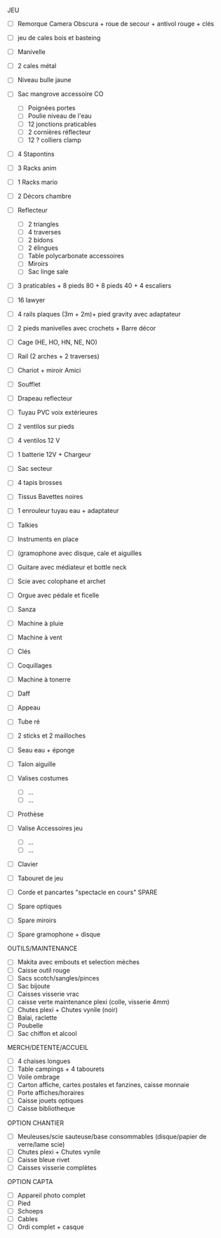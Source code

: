 JEU
 - [ ] Remorque Camera Obscura + roue de secour + antivol rouge + clés
 - [ ] jeu de cales bois et basteing
 - [ ] Manivelle
 - [ ] 2 cales métal
 - [ ] Niveau bulle jaune
 - [ ] Sac mangrove accessoire CO
   - [ ] Poignées portes
   - [ ] Poulie niveau de l'eau
   - [ ] 12 jonctions praticables
   - [ ] 2 cornières réflecteur
   - [ ] 12 ? colliers clamp
 - [ ] 4 Stapontins
 - [ ] 3 Racks anim
 - [ ] 1 Racks mario
 - [ ] 2 Décors chambre
 - [ ] Reflecteur
   - [ ] 2 triangles
   - [ ] 4 traverses
   - [ ] 2 bidons
   - [ ] 2 élingues
   - [ ] Table polycarbonate accessoires
   - [ ] Miroirs
   - [ ] Sac linge sale
 - [ ] 3 praticables + 8 pieds 80 + 8 pieds 40 + 4 escaliers
 - [ ] 16 lawyer
 - [ ] 4 rails plaques (3m + 2m)+ pied gravity avec adaptateur
 - [ ] 2 pieds manivelles avec crochets + Barre décor
 - [ ] Cage (HE, HO, HN, NE, NO)
 - [ ] Rail (2 arches + 2 traverses)
 - [ ] Chariot + miroir Amici
 - [ ] Soufflet
 - [ ] Drapeau reflecteur
 - [ ] Tuyau PVC voix extérieures
 - [ ] 2 ventilos sur pieds
 - [ ] 4 ventilos 12 V
 - [ ] 1 batterie 12V + Chargeur
 - [ ] Sac secteur
 - [ ] 4 tapis brosses
 - [ ] Tissus Bavettes noires
 - [ ] 1 enrouleur tuyau eau + adaptateur
 - [ ] Talkies
 - [ ]  Instruments en place
   - [ ]  (gramophone avec disque, cale et aiguilles
   - [ ]  Guitare avec médiateur et bottle neck
   - [ ]  Scie avec colophane et archet
   - [ ]  Orgue avec pédale et ficelle
   - [ ]  Sanza
   - [ ]  Machine à pluie
   - [ ]  Machine à vent
   - [ ]  Clés
   - [ ]  Coquillages
   - [ ]  Machine à tonerre
   - [ ]  Daff
   - [ ]  Appeau
   - [ ]  Tube ré
   - [ ]  2 sticks et 2 mailloches
   - [ ]  Seau eau + éponge
   - [ ]  Talon aiguille
 - [ ] Valises costumes
   - [ ] ...
   - [ ] ...
 - [ ] Prothèse
 - [ ] Valise Accessoires jeu
   - [ ] ...
   - [ ] ...
 - [ ] Clavier
 - [ ] Tabouret de jeu
 - [ ] Corde et pancartes "spectacle en cours"
SPARE
 - [ ] Spare optiques
 - [ ] Spare miroirs
 - [ ] Spare gramophone + disque


OUTILS/MAINTENANCE
 - [ ] Makita avec embouts et selection mèches
 - [ ] Caisse outil rouge
 - [ ] Sacs scotch/sangles/pinces
 - [ ] Sac bijoute
 - [ ] Caisses visserie vrac
 - [ ] caisse verte maintenance plexi (colle, visserie 4mm)
 - [ ] Chutes plexi + Chutes vynile (noir)
 - [ ] Balai, raclette
 - [ ] Poubelle
 - [ ] Sac chiffon et alcool

MERCH/DETENTE/ACCUEIL
 - [ ] 4 chaises longues
 - [ ] Table campings + 4 tabourets
 - [ ] Voile ombrage
 - [ ] Carton affiche, cartes postales et fanzines, caisse monnaie
 - [ ] Porte affiches/horaires
 - [ ] Caisse jouets optiques
 - [ ] Caisse bibliotheque

OPTION CHANTIER
 - [ ] Meuleuses/scie sauteuse/base consommables (disque/papier de verre/lame scie)
 - [ ] Chutes plexi + Chutes vynile
 - [ ] Caisse bleue rivet
 - [ ] Caisses visserie complètes

OPTION CAPTA
- [ ] Appareil photo complet
- [ ] Pied
- [ ] Schoeps
- [ ] Cables
- [ ] Ordi complet + casque
